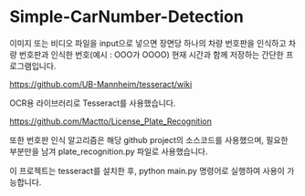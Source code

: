 # Simple-CarNumber-Detection
이미지 또는 비디오 파일을 input으로 넣으면 장면당 하나의 차량 번호판을 인식하고 차량 번호판과 인식한 번호(예시 : OOO가 OOOO) 현재 시간과 함께 저장하는 간단한 프로그램입니다.   
   


https://github.com/UB-Mannheim/tesseract/wiki   

OCR용 라이브러리로 Tesseract를 사용했습니다.   

https://github.com/Mactto/License_Plate_Recognition   

또한 번호판 인식 알고리즘은 해당 github project의 소스코드를 사용했으며, 필요한 부분만을 남겨 plate_recognition.py 파일로 사용했습니다.   

이 프로젝트는 tesseract를 설치한 후, python main.py 명령어로 실행하여 사용이 가능합니다.